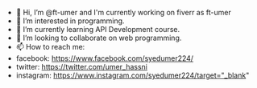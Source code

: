 - 👋 Hi, I’m @ft-umer and I'm currently working on fiverr as ft-umer
- 👀 I’m interested in programming.
- 🌱 I’m currently learning API Development course.
- 💞️ I’m looking to collaborate on web programming.
- 📫 How to reach me:
- facebook: https://www.facebook.com/syedumer224/
- twitter: https://twitter.com/umer_hassni
- instagram: https://www.instagram.com/syedumer224/target="_blank"

<!---
ft-umer/ft-umer is a ✨ special ✨ repository because its `README.md` (this file) appears on your GitHub profile.
You can click the Preview link to take a look at your changes.
--->

